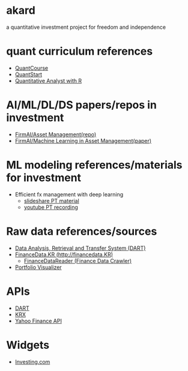 # akard
a quantitative investment project for freedom and independence

# quant curriculum references
* [QuantCourse](https://quantcourse.com/)
* [QuantStart](https://www.quantstart.com/)
* [Quantitative Analyst with R](https://www.datacamp.com/tracks/quantitative-analyst-with-r)

# AI/ML/DL/DS papers/repos in investment
* [FirmAI/Asset Management(repo)](https://github.com/firmai/machine-learning-asset-management)
* [FirmAI/Machine Learning in Asset Management(paper)](https://papers.ssrn.com/sol3/papers.cfm?abstract_id=3420952)

# ML modeling references/materials for investment
* Efficient fx management with deep learning
  - [slideshare PT material](https://www.slideshare.net/NaverEngineering/efficient-fx-management-with-deep-learning)
  - [youtube PT recording](https://www.youtube.com/watch?v=_8hdnuQZU9k)

# Raw data references/sources
* [Data Analysis, Retrieval and Transfer System (DART)](http://dart.fss.or.kr/)
* [FinanceData.KR (http://financedata.KR)](https://www.notion.so/6da3ac1cb8864178a4a61d9bc319cb53)
  * [FinanceDataReader (Finance Data Crawler)](https://github.com/FinanceData/FinanceDataReader)
* [Portfolio Visualizer](https://www.portfoliovisualizer.com/)

# APIs
* [DART](https://dart.fss.or.kr/dsap001/intro.do)
* [KRX](https://kasp.krx.co.kr/contents/02/02010000/ASP02010000.jsp)
* [Yahoo Finance API](https://rapidapi.com/apidojo/api/yahoo-finance1)

# Widgets
* [Investing.com](https://www.investing.com/webmaster-tools/)
